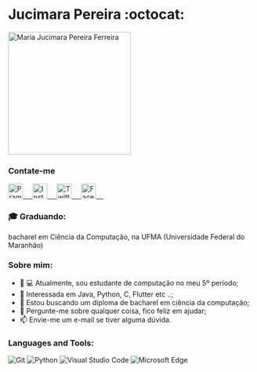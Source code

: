 # Jucimara Pereira :octocat:

<img src = "https://github.com/maricimara98/maricimara98/blob/main/personalizacao/apresentacao.jpg" width="250" title="Maria Jucimara Pereira Ferreira">

<div align="rigth">
  <h3 align="rigth">Contate-me</h3> 
</div>
<p align="rigth">
 <a href="https://www.linkedin.com/in/maricimara98/" target="blank">
  <img align="rigth" alt="Pramod's LinkedIn" width="30px" src="https://www.vectorlogo.zone/logos/linkedin/linkedin-icon.svg" /> &nbsp; &nbsp;
 </a>
 <a href="https://www.instagram.com/maricimara98/" target="blank">
  <img align="rigth" alt="Instagram" width="30px" src="https://www.vectorlogo.zone/logos/instagram/instagram-icon.svg" /> &nbsp; &nbsp;
 </a>
 <a href="https://twitter.com/maricimara98" target="blank">
  <img align="rigth" alt="Twitter" width="30px" src="https://www.vectorlogo.zone/logos/twitter/twitter-official.svg" /> &nbsp; &nbsp;
 </a>
  <a href="https://facebook.com/maricimara98" target="blank">
  <img align="rigth" alt="Facebook" width="30px" src="https://www.vectorlogo.zone/logos/facebook/facebook-official.svg" /> &nbsp; &nbsp;
 </a>
  
### :mortar_board: Graduando:
bacharel em Ciência da Computação, na UFMA (Universidade Federal do Maranhão)

### Sobre mim:

- :woman: 💻 Atualmente, sou estudante de computação no meu 5º período;
- 🤔 Interessada em Java, Python, C, Flutter etc ..;
- :construction: Estou buscando um diploma de bacharel em ciência da computação;
- :speech_balloon: Pergunte-me sobre qualquer coisa, fico feliz em ajudar;
- :mailbox: Envie-me um e-mail se tiver alguma dúvida.

### Languages and Tools:

![Git](https://img.shields.io/badge/Git-F05032?style=flat-square&logo=Git&logoColor=white)
![Python](https://img.shields.io/badge/Python-3776AB?style=flat-square&logo=Python&logoColor=white)
![Visual Studio Code](https://img.shields.io/badge/Visual_Studio_Code-007ACC?style=flat-square&logo=Visual-Studio-Code&logoColor=white)
![Microsoft Edge](https://img.shields.io/badge/Microsoft_Edge-0078D7?style=flat-square&logo=Microsoft-Edge&logoColor=white)
